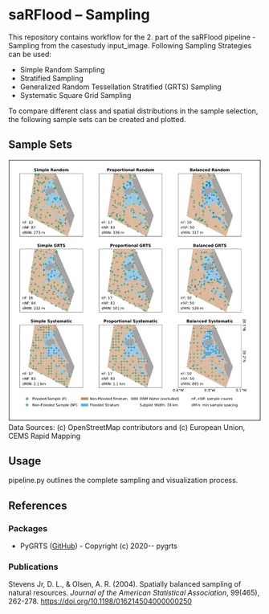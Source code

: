# saRFlood – Sampling

This repository contains workflow for the 2. part of the saRFlood pipeline - Sampling from the casestudy input_image.
Following Sampling Strategies can be used:

- Simple Random Sampling
- Stratified Sampling
- Generalized Random Tessellation Stratified (GRTS) Sampling
- Systematic Square Grid Sampling

To compare different class and spatial distributions in the sample selection, the following sample sets can be created and plotted.

## Sample Sets 
![Sample Sets](sample_sets_filled.png)
Data Sources: (c) OpenStreetMap contributors and (c) European Union, CEMS Rapid Mapping

## Usage
pipeline.py outlines the complete sampling and visualization process. 

## References

### Packages
- PyGRTS ([GitHub](https://github.com/jsta/pygrts)) - Copyright (c) 2020-- pygrts

### Publications
Stevens Jr, D. L., & Olsen, A. R. (2004). Spatially balanced sampling of natural resources. *Journal of the American Statistical Association*, 99(465), 262-278. https://doi.org/10.1198/016214504000000250
